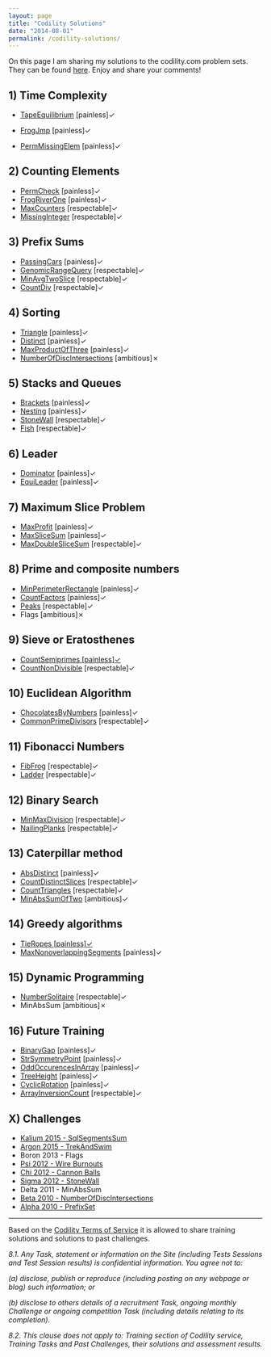 ```yaml
---
layout: page
title: "Codility Solutions"
date: "2014-08-01"
permalink: /codility-solutions/
---
```


On this page I am sharing my solutions to the codility.com problem sets. They can be found [here](https://codility.com/programmers/lessons/ "Codility Lessons"). Enjoy and share your comments!

## 1) Time Complexity

- [TapeEquilibrium](http://www.martinkysel.com/codility-tape-equilibrium-solution/ "Codility ‘Tape Equilibrium’ Solution") \[painless\]✓  
    
- [FrogJmp](http://www.martinkysel.com/codility-frogjmp-solution/ "Codility ‘FrogJmp’ Solution") \[painless\]✓
- [PermMissingElem](http://www.martinkysel.com/codility-permmissingelem-solution/ "Codility ‘PermMissingElem’ Solution") \[painless\]✓

## 2) Counting Elements

- [PermCheck](http://www.martinkysel.com/codility-permcheck-solution/ "Codility ‘PermCheck’ Solution") \[painless\]✓
- [FrogRiverOne](http://www.martinkysel.com/codility-frogriverone-solution/ "Codility ‘FrogRiverOne’ Solution") \[painless\]✓
- [MaxCounters](http://www.martinkysel.com/codility-maxcounters-solution/ "Codility ‘MaxCounters’ Solution") \[respectable\]✓
- [MissingInteger](http://www.martinkysel.com/codility-missinginteger-solution/ "Codility ‘MissingInteger’ Solution") \[respectable\]✓

## 3) Prefix Sums

- [PassingCars](http://www.martinkysel.com/codility-passingcars-solution/ "Codility ‘PassingCars’ Solution") \[painless\]✓
- [GenomicRangeQuery](http://www.martinkysel.com/codility-genomicrangequery-solution/ "Codility ‘GenomicRangeQuery’ Solution") \[respectable\]✓
- [MinAvgTwoSlice](http://www.martinkysel.com/codility-minavgtwoslice-solution/ "Codility ‘MinAvgTwoSlice’ Solution") \[respectable\]✓
- [CountDiv](http://www.martinkysel.com/codility-countdiv-solution/ "Codility ‘CountDiv’ Solution") \[respectable\]✓

## 4) Sorting

- [Triangle](http://www.martinkysel.com/codility-triangle-solution/ "Codility ‘Triangle’ Solution") \[painless\]✓
- [Distinct](http://www.martinkysel.com/codility-distinct-solution/ "Codility ‘Distinct’ Solution") \[painless\]✓
- [MaxProductOfThree](http://www.martinkysel.com/codility-maxproductofthree-solution/ "Codility ‘MaxProductOfThree’ Solution") \[painless\]✓
- [NumberOfDiscIntersections](http://www.martinkysel.com/codility-number-of-disc-intersections-2010-beta-solution/) \[ambitious\]✗

## 5) Stacks and Queues

- [Brackets](http://www.martinkysel.com/codility-brackets-solution/ "Codility ‘Brackets’ Solution") \[painless\]✓
- [Nesting](http://www.martinkysel.com/codility-nesting-solution/ "Codility ‘Nesting’ Solution") \[painless\]✓
- [StoneWall](http://www.martinkysel.com/codility-stonewall-solution/ "Codility ‘StoneWall’ Solution") \[respectable\]✓
- [Fish](http://www.martinkysel.com/codility-fish-solution/ "Codility ‘Fish’ Solution") \[respectable\]✓

## 6) Leader

- [Dominator](http://www.martinkysel.com/codility-dominator-solution/ "Codility ‘Dominator’ Solution") \[painless\]✓
- [EquiLeader](http://www.martinkysel.com/codility-equileader-solution/ "Codility ‘EquiLeader’ Solution") \[painless\]✓

## 7) Maximum Slice Problem

- [MaxProfit](http://www.martinkysel.com/codility-maxprofit-solution/ "Codility ‘MaxProfit’ Solution") \[painless\]✓
- [MaxSliceSum](http://www.martinkysel.com/codility-maxslicesum-solution-2/ "Codility ‘MaxSliceSum’ Solution") \[painless\]✓
- [MaxDoubleSliceSum](http://www.martinkysel.com/codility-maxdoubleslicesum-solution/ "Codility ‘MaxDoubleSliceSum’ Solution") \[respectable\]✓

## 8) Prime and composite numbers

- [MinPerimeterRectangle](http://www.martinkysel.com/codility-minperimeterrectangle-solution/ "Min Perimeter Rectangle") \[painless\]✓
- [CountFactors](http://www.martinkysel.com/codility-count-factors-solution/ "Codility 'Count Factors' Solution") \[painless\]✓
- [Peaks](http://www.martinkysel.com/codility-peaks-solution/%20 "Codility 'Peaks' Solution") \[respectable\]✓
- Flags \[ambitious\]✗

## 9) Sieve or Eratosthenes

- [CountSemiprimes \[painless\]✓](http://www.martinkysel.com/codility-countsemiprimes-solution/ "Codility ‘CountSemiprimes’ Solution")
- [CountNonDivisible](http://www.martinkysel.com/codility-countnondivisible-solution/ "Codility ‘CountNonDivisible’ Solution") \[respectable\]✓

## 10) Euclidean Algorithm

- [ChocolatesByNumbers](http://www.martinkysel.com/codility-chocolatesbynumbers-solution/ "Codility ‘ChocolatesByNumbers’ Solution") \[painless\]✓
- [CommonPrimeDivisors](http://www.martinkysel.com/codility-commonprimedivisors-solution/ "Codility ‘CommonPrimeDivisors’ Solution") \[respectable\]✓

## 11) Fibonacci Numbers

- [FibFrog](http://www.martinkysel.com/codility-fibfrog-solution/ "Codility ‘FibFrog’ Solution") \[respectable\]✓
- [Ladder](http://www.martinkysel.com/codility-ladder-solution/ "Codility ‘Ladder’ Solution") \[respectable\]✓

## 12) Binary Search

- [MinMaxDivision](http://www.martinkysel.com/codility-minmaxdivision-solution/ "Codility ‘MinMaxDivision’ Solution") \[respectable\]✓
- [NailingPlanks](http://www.martinkysel.com/codility-nailingplanks-solution/ "Codility ‘NailingPlanks’ Solution") \[respectable\]✓

## 13) Caterpillar method

- [AbsDistinct](http://www.martinkysel.com/codility-absdistinct-solution/ "Codility ‘AbsDistinct’ Solution") \[painless\]✓
- [CountDistinctSlices](http://www.martinkysel.com/codility-countdistinctslices-solution/ "Codility ‘CountDistinctSlices’ Solution") \[respectable\]✓
- [CountTriangles](http://www.martinkysel.com/codility-counttriangles-solution/ "Codility ‘CountTriangles’ Solution") \[respectable\]✓
- [MinAbsSumOfTwo](http://www.martinkysel.com/codility-minabssumoftwo-solution/ "Codility ‘MinAbsSumOfTwo’ Solution") \[ambitious\]✓

## 14) Greedy algorithms

- [TieRopes \[painless\]✓](http://www.martinkysel.com/codility-tieropes-solution/ "Codility ‘TieRopes’ Solution")
- [MaxNonoverlappingSegments](http://www.martinkysel.com/codility-max-nonoverlapping-segments-solution/ "Codility ‘Max Nonoverlapping Segments’ Solution") \[painless\]✓

## 15) Dynamic Programming

- [NumberSolitaire](http://www.martinkysel.com/codility-numbersolitaire-solution/ "Codility ‘NumberSolitaire’ Solution") \[respectable\]✓
- MinAbsSum \[ambitious\]✗

## 16) Future Training

- [BinaryGap](http://www.martinkysel.com/codility-binarygap-solution/ "Codility ‘BinaryGap’ Solution") \[painless\]✓
- [StrSymmetryPoint](http://www.martinkysel.com/codility-str-symmetry-point-solution/ "Codility ‘Str Symmetry Point’ Solution") \[painless\]✓
- [OddOccurencesInArray](http://www.martinkysel.com/codility-oddoccurrencesinarray-solution/ "Codility ‘OddOccurrencesInArray’ Solution") \[painless\]✓
- [TreeHeight](http://www.martinkysel.com/codility-treeheight-solution/ "Codility ‘TreeHeight’ Solution") \[painless\]✓
- [CyclicRotation](http://www.martinkysel.com/codility-cyclicrotation-solution/) \[painless\]✓
- [ArrayInversionCount](http://www.martinkysel.com/codility-arrayinversioncount-solution/ "Codility ‘ArrayInversionCount’ Solution") \[respectable\]✓

## X) Challenges

- [Kalium 2015 - SqlSegmentsSum](http://www.martinkysel.com/codility-sqlsegmentssum-kalium-2015-solution/)
- [Argon 2015 - TrekAndSwim](http://www.martinkysel.com/codility-trekandswim-2015-argon-solution/)
- Boron 2013 - Flags
- [Psi 2012 - Wire Burnouts](http://www.martinkysel.com/codility-wireburnouts-2012-psi-solution/ "Codility ‘WireBurnouts’ 2012 Psi Solution")
- [Chi 2012 - Cannon Balls](http://www.martinkysel.com/codility-cannonballs-2012-chi-solution/)
- [Sigma 2012 - StoneWall](http://www.martinkysel.com/codility-stonewall-solution/ "Codility ‘StoneWall’ Solution")
- Delta 2011 - MinAbsSum
- [Beta 2010 - NumberOfDiscIntersections](http://www.martinkysel.com/codility-number-of-disc-intersections-2010-beta-solution/)
- [Alpha 2010 - PrefixSet](http://www.martinkysel.com/codility-prefixset-2010-alpha-solution/ "Codility ‘PrefixSet’ 2010 Alpha Solution")

* * *

Based on the [Codility Terms of Service](https://codility.com/terms-of-service-for-programmers) it is allowed to share training solutions and solutions to past challenges.

_8.1.  Any Task, statement or information on the Site (including Tests Sessions and Test Session results) is confidential information. You agree not to:_

_(a)  disclose, publish or reproduce (including posting on any webpage or blog) such information; or_

_(b)  disclose to others details of a recruitment Task, ongoing monthly Challenge or ongoing competition Task (including details relating to its completion)._

_8.2.  This clause does not apply to: Training section of Codility service, Training Tasks and Past Challenges, their solutions and assessment results._
